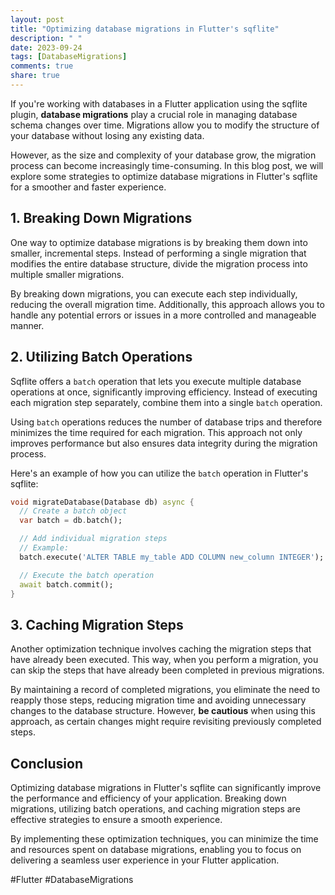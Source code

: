 ```yaml
---
layout: post
title: "Optimizing database migrations in Flutter's sqflite"
description: " "
date: 2023-09-24
tags: [DatabaseMigrations]
comments: true
share: true
---
```


If you're working with databases in a Flutter application using the sqflite plugin, **database migrations** play a crucial role in managing database schema changes over time. Migrations allow you to modify the structure of your database without losing any existing data.

However, as the size and complexity of your database grow, the migration process can become increasingly time-consuming. In this blog post, we will explore some strategies to optimize database migrations in Flutter's sqflite for a smoother and faster experience.

## 1. Breaking Down Migrations

One way to optimize database migrations is by breaking them down into smaller, incremental steps. Instead of performing a single migration that modifies the entire database structure, divide the migration process into multiple smaller migrations.

By breaking down migrations, you can execute each step individually, reducing the overall migration time. Additionally, this approach allows you to handle any potential errors or issues in a more controlled and manageable manner.

## 2. Utilizing Batch Operations

Sqflite offers a `batch` operation that lets you execute multiple database operations at once, significantly improving efficiency. Instead of executing each migration step separately, combine them into a single `batch` operation.

Using `batch` operations reduces the number of database trips and therefore minimizes the time required for each migration. This approach not only improves performance but also ensures data integrity during the migration process.

Here's an example of how you can utilize the `batch` operation in Flutter's sqflite:

```dart
void migrateDatabase(Database db) async {
  // Create a batch object
  var batch = db.batch();

  // Add individual migration steps
  // Example:
  batch.execute('ALTER TABLE my_table ADD COLUMN new_column INTEGER');

  // Execute the batch operation
  await batch.commit();
}
```

## 3. Caching Migration Steps

Another optimization technique involves caching the migration steps that have already been executed. This way, when you perform a migration, you can skip the steps that have already been completed in previous migrations.

By maintaining a record of completed migrations, you eliminate the need to reapply those steps, reducing migration time and avoiding unnecessary changes to the database structure. However, **be cautious** when using this approach, as certain changes might require revisiting previously completed steps.

## Conclusion

Optimizing database migrations in Flutter's sqflite can significantly improve the performance and efficiency of your application. Breaking down migrations, utilizing batch operations, and caching migration steps are effective strategies to ensure a smooth experience.

By implementing these optimization techniques, you can minimize the time and resources spent on database migrations, enabling you to focus on delivering a seamless user experience in your Flutter application.

\#Flutter #DatabaseMigrations
